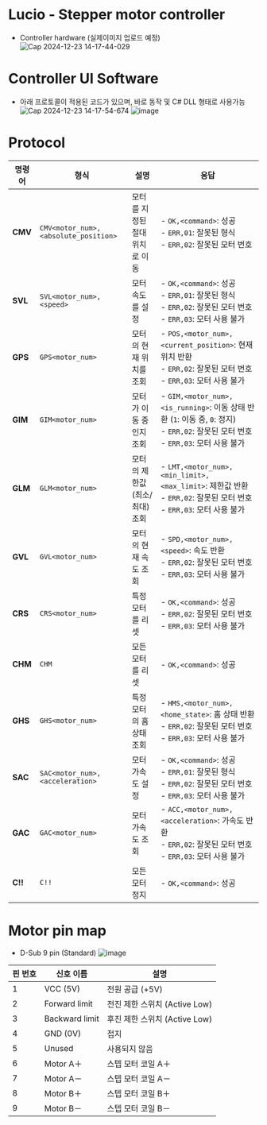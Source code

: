 # Lucio - Stepper motor controller
- Controller hardware (실제이미지 업로드 예정)
 ![Cap 2024-12-23 14-17-44-029](https://github.com/user-attachments/assets/23358563-fd62-4e44-ae52-b043a3e1e24c)


# Controller UI Software
- 아래 프로토콜이 적용된 코드가 있으며, 바로 동작 및 C# DLL 형태로 사용가능
 ![Cap 2024-12-23 14-17-54-674](https://github.com/user-attachments/assets/c0779756-993b-47dd-a558-21ea251d4a3a)
 ![image](https://github.com/user-attachments/assets/3c66a0a9-d623-4b1f-a220-b6824e154561)


# Protocol
| **명령어** | **형식**                        | **설명**                          | **응답**                                                                                      |
|------------|----------------------------------|------------------------------------|---------------------------------------------------------------------------------------------|
| **CMV**    | `CMV<motor_num>,<absolute_position>` | 모터를 지정된 절대 위치로 이동       | - `OK,<command>`: 성공<br> - `ERR,01`: 잘못된 형식<br> - `ERR,02`: 잘못된 모터 번호            |
| **SVL**    | `SVL<motor_num>,<speed>`          | 모터 속도를 설정                   | - `OK,<command>`: 성공<br> - `ERR,01`: 잘못된 형식<br> - `ERR,02`: 잘못된 모터 번호<br> - `ERR,03`: 모터 사용 불가 |
| **GPS**    | `GPS<motor_num>`                  | 모터의 현재 위치를 조회            | - `POS,<motor_num>,<current_position>`: 현재 위치 반환<br> - `ERR,02`: 잘못된 모터 번호<br> - `ERR,03`: 모터 사용 불가 |
| **GIM**    | `GIM<motor_num>`                  | 모터가 이동 중인지 조회            | - `GIM,<motor_num>,<is_running>`: 이동 상태 반환 (`1`: 이동 중, `0`: 정지)<br> - `ERR,02`: 잘못된 모터 번호<br> - `ERR,03`: 모터 사용 불가 |
| **GLM**    | `GLM<motor_num>`                  | 모터의 제한값(최소/최대) 조회       | - `LMT,<motor_num>,<min_limit>,<max_limit>`: 제한값 반환<br> - `ERR,02`: 잘못된 모터 번호<br> - `ERR,03`: 모터 사용 불가 |
| **GVL**    | `GVL<motor_num>`                  | 모터의 현재 속도 조회              | - `SPD,<motor_num>,<speed>`: 속도 반환<br> - `ERR,02`: 잘못된 모터 번호<br> - `ERR,03`: 모터 사용 불가 |
| **CRS**    | `CRS<motor_num>`                  | 특정 모터를 리셋                   | - `OK,<command>`: 성공<br> - `ERR,02`: 잘못된 모터 번호<br> - `ERR,03`: 모터 사용 불가        |
| **CHM**    | `CHM`                             | 모든 모터를 리셋                   | - `OK,<command>`: 성공                                                                        |
| **GHS**    | `GHS<motor_num>`                  | 특정 모터의 홈 상태 조회           | - `HMS,<motor_num>,<home_state>`: 홈 상태 반환<br> - `ERR,02`: 잘못된 모터 번호<br> - `ERR,03`: 모터 사용 불가 |
| **SAC**    | `SAC<motor_num>,<acceleration>`   | 모터 가속도 설정                   | - `OK,<command>`: 성공<br> - `ERR,01`: 잘못된 형식<br> - `ERR,02`: 잘못된 모터 번호<br> - `ERR,03`: 모터 사용 불가 |
| **GAC**    | `GAC<motor_num>`                  | 모터 가속도 조회                   | - `ACC,<motor_num>,<acceleration>`: 가속도 반환<br> - `ERR,02`: 잘못된 모터 번호<br> - `ERR,03`: 모터 사용 불가 |
| **C!!**    | `C!!`                             | 모든 모터 정지                     | - `OK,<command>`: 성공                                                                        |


# Motor pin map
- D-Sub 9 pin (Standard)
  ![image](https://github.com/user-attachments/assets/25dd3128-546e-4825-98f2-61b1e1386cde)
  
| **핀 번호** | **신호 이름**         | **설명**                    |
|-------------|-----------------------|-----------------------------|
| 1           | VCC (5V)             | 전원 공급 (+5V)             |
| 2           | Forward limit        | 전진 제한 스위치 (Active Low) |
| 3           | Backward limit       | 후진 제한 스위치 (Active Low) |
| 4           | GND (0V)             | 접지                       |
| 5           | Unused               | 사용되지 않음               |
| 6           | Motor A＋            | 스텝 모터 코일 A＋           |
| 7           | Motor A－            | 스텝 모터 코일 A－           |
| 8           | Motor B＋            | 스텝 모터 코일 B＋           |
| 9           | Motor B－            | 스텝 모터 코일 B－           |
